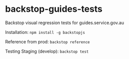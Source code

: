 # backstop-guides-tests
Backstop visual regression tests for guides.service.gov.au

Installation:
`npm install -g backstopjs`

Reference from prod:
`backstop reference`

Testing Staging (develop):
`backstop test`
